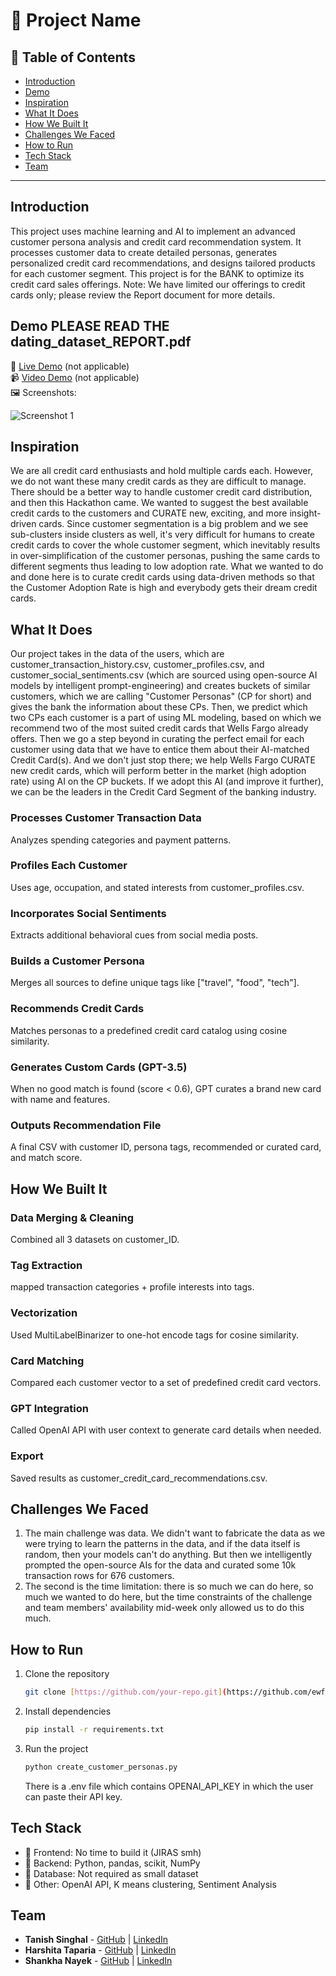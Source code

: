 # 🚀 Project Name

## 📌 Table of Contents
- [Introduction](#introduction)
- [Demo](#demo)
- [Inspiration](#inspiration)
- [What It Does](#what-it-does)
- [How We Built It](#how-we-built-it)
- [Challenges We Faced](#challenges-we-faced)
- [How to Run](#how-to-run)
- [Tech Stack](#tech-stack)
- [Team](#team)

---

## Introduction
This project uses machine learning and AI to implement an advanced customer persona analysis and credit card recommendation system. It processes customer data to create detailed personas, generates personalized credit card recommendations, and designs tailored products for each customer segment. This project is for the BANK to optimize its credit card sales offerings. Note: We have limited our offerings to credit cards only; please review the Report document for more details.

## Demo PLEASE READ THE dating_dataset_REPORT.pdf
🔗 [Live Demo](#) (not applicable)  
📹 [Video Demo](#) (not applicable)  
🖼️ Screenshots:

![Screenshot 1](link-to-image)

## Inspiration
We are all credit card enthusiasts and hold multiple cards each. However, we do not want these many credit cards as they are difficult to manage. There should be a better way to handle customer credit card distribution, and then this Hackathon came. We wanted to suggest the best available credit cards to the customers and CURATE new, exciting, and more insight-driven cards. Since customer segmentation is a big problem and we see sub-clusters inside clusters as well, it's very difficult for humans to create credit cards to cover the whole customer segment, which inevitably results in over-simplification of the customer personas, pushing the same cards to different segments thus leading to low adoption rate. What we wanted to do and done here is to curate credit cards using data-driven methods so that the Customer Adoption Rate is high and everybody gets their dream credit cards.

## What It Does
Our project takes in the data of the users, which are customer_transaction_history.csv, customer_profiles.csv, and customer_social_sentiments.csv (which are sourced using open-source AI models by intelligent prompt-engineering) and creates buckets of similar customers, which we are calling "Customer Personas" (CP for short) and gives the bank the information about these CPs. Then, we predict which two CPs each customer is a part of using ML modeling, based on which we recommend two of the most suited credit cards that Wells Fargo already offers. Then we go a step beyond in curating the perfect email for each customer using data that we have to entice them about their AI-matched Credit Card(s). And we don't just stop there; we help Wells Fargo CURATE new credit cards, which will perform better in the market (high adoption rate) using AI on the CP buckets. If we adopt this AI (and improve it further), we can be the leaders in the Credit Card Segment of the banking industry.

### Processes Customer Transaction Data
Analyzes spending categories and payment patterns.

### Profiles Each Customer
Uses age, occupation, and stated interests from customer_profiles.csv.

### Incorporates Social Sentiments
Extracts additional behavioral cues from social media posts.

### Builds a Customer Persona
Merges all sources to define unique tags like ["travel", "food", "tech"].

### Recommends Credit Cards
Matches personas to a predefined credit card catalog using cosine similarity.

### Generates Custom Cards (GPT-3.5)
When no good match is found (score < 0.6), GPT curates a brand new card with name and features.

### Outputs Recommendation File
A final CSV with customer ID, persona tags, recommended or curated card, and match score.

## How We Built It

### Data Merging & Cleaning
Combined all 3 datasets on customer_ID.

### Tag Extraction
mapped transaction categories + profile interests into tags.

### Vectorization
Used MultiLabelBinarizer to one-hot encode tags for cosine similarity.

### Card Matching
Compared each customer vector to a set of predefined credit card vectors.

### GPT Integration
Called OpenAI API with user context to generate card details when needed.

### Export
Saved results as customer_credit_card_recommendations.csv.

## Challenges We Faced
1. The main challenge was data. We didn't want to fabricate the data as we were trying to learn the patterns in the data, and if the data itself is random, then your models can't do anything. But then we intelligently prompted the open-source AIs for the data and curated some 10k transaction rows for 676 customers.
2. The second is the time limitation: there is so much we can do here, so much we wanted to do here, but the time constraints of the challenge and team members' availability mid-week only allowed us to do this much.

## How to Run
1. Clone the repository  
   ```sh
   git clone [https://github.com/your-repo.git](https://github.com/ewfx/aidhp-dating-dataset.git)
   ```
2. Install dependencies  
   ```sh
   pip install -r requirements.txt
   ```
3. Run the project  
   ```sh
   python create_customer_personas.py
   ```
   There is a .env file which contains OPENAI_API_KEY in which the user can paste their API key.

## Tech Stack
- 🔹 Frontend: No time to build it (JIRAS smh)
- 🔹 Backend: Python, pandas, scikit, NumPy
- 🔹 Database: Not required as small dataset
- 🔹 Other: OpenAI API, K means clustering, Sentiment Analysis

## Team
- **Tanish Singhal** - [GitHub](#) | [LinkedIn](#)
- **Harshita Taparia** - [GitHub](#) | [LinkedIn](#)
- **Shankha Nayek** - [GitHub](#) | [LinkedIn](#)
